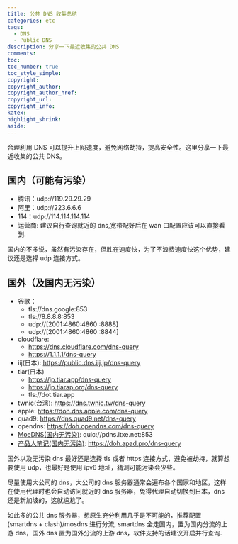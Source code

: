 ```yaml
---
title: 公共 DNS 收集总结
categories: etc
tags:
  - DNS
  - Public DNS
description: 分享一下最近收集的公共 DNS
comments:
toc:
toc_number: true
toc_style_simple:
copyright:
copyright_author:
copyright_author_href:
copyright_url:
copyright_info:
katex:
highlight_shrink:
aside:
---
```


合理利用 DNS 可以提升上网速度，避免网络劫持，提高安全性。这里分享一下最近收集的公共 DNS。

## 国内（可能有污染）

- 腾讯：udp://119.29.29.29
- 阿里：udp://223.6.6.6
- 114：udp://114.114.114.114
- 运营商: 建议自行查询就近的 dns,宽带配好后在 wan 口配置应该可以直接看到.

国内的不多说，虽然有污染存在，但胜在速度快，为了不浪费速度快这个优势，建议还是选择 udp 连接方式。

## 国外（及国内无污染）

- 谷歌：
  - tls://dns.google:853
  - tls://8.8.8.8:853
  - udp://[2001:4860:4860::8888]
  - udp://[2001:4860:4860::8844]
- cloudflare:
  - <https://dns.cloudflare.com/dns-query>
  - <https://1.1.1.1/dns-query>
- iij(日本): <https://public.dns.iij.jp/dns-query>
- tiar(日本)
  - <https://jp.tiar.app/dns-query>
  - <https://jp.tiarap.org/dns-query>
  - tls://dot.tiar.app
- twnic(台湾): <https://dns.twnic.tw/dns-query>
- apple: <https://doh.dns.apple.com/dns-query>
- quad9: <https://dns.quad9.net/dns-query>
- opendns: <https://doh.opendns.com/dns-query>
- [MoeDNS(国内无污染)](https://t.me/s/NyarimeW?before=3980): quic://pdns.itxe.net:853
- [产品人笔记(国内无污染)](https://apad.pro/dns-doh/): <https://doh.apad.pro/dns-query>

国外以及无污染 dns 最好还是选择 tls 或者 https 连接方式，避免被劫持，就算想要使用 udp，也最好是使用 ipv6 地址，猜测可能污染会少些。

尽量使用大公司的 dns，大公司的 dns 服务器通常会遍布各个国家和地区，这样在使用代理时也会自动访问就近的 dns 服务器，免得代理自动切换到日本，dns 还是新加坡的，这就尴尬了。

如此多的公共 dns 服务器，想原生充分利用几乎是不可能的，推荐配置 (smartdns + clash)/mosdns 进行分流, smartdns 全走国内，置为国内分流的上游 dns，国外 dns 置为国外分流的上游 dns，软件支持的话建议开启并行查询.
